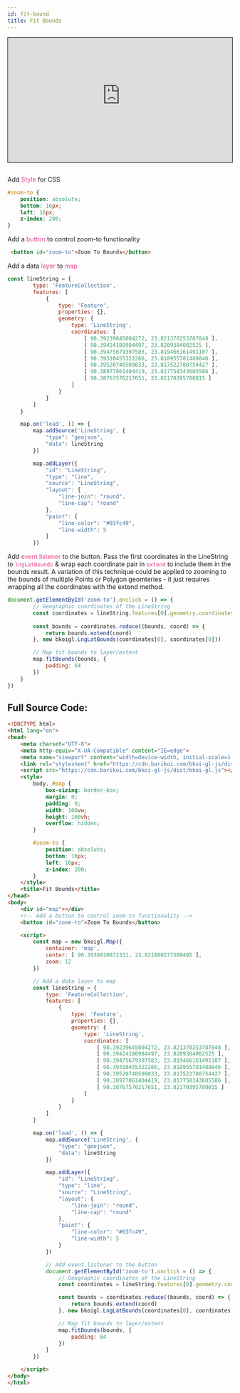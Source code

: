 ```yaml
---
id: fit-bound
title: Fit Bounds
---
```


<iframe src="https://bkoi-gl-example-fit-bounds.surge.sh/" width="100%" height="280px" frameborder="0" style="border:1px solid black" allowfullscreen></iframe>

##
Add <span style="color:#e83e8c">Style</span> for CSS

``` css
#zoom-to {
    position: absolute;
    bottom: 16px;
    left: 16px;
    z-index: 200;
}
```
Add a <span style="color:#e83e8c">button</span> to control zoom-to functionality
``` html
 <button id="zoom-to">Zoom To Bounds</button>
```

Add a data <span style="color:#e83e8c">layer</span> to <span style="color:#e83e8c">map</span>

``` js
const lineString = {
        type: 'FeatureCollection',
        features: [
            {
                type: 'Feature',
                properties: {},
                geometry: {
                    type: 'LineString',
                    coordinates: [
                        [ 90.39239645004272, 23.821370253787848 ],
                        [ 90.39424180984497, 23.8209384002525 ],
                        [ 90.39475679397583, 23.819466161491107 ],
                        [ 90.39310455322266, 23.818955781488846 ],
                        [ 90.39520740509033, 23.817522780754427 ],
                        [ 90.38977861404419, 23.817758343605586 ],
                        [ 90.38767576217651, 23.82170395780815 ]
                    ]
                }
            }
        ]
    }

    map.on('load', () => {
        map.addSource('LineString', {
            "type": "geojson",
            "data": lineString
        })

        map.addLayer({
            "id": "LineString",
            "type": "line",
            "source": "LineString",
            "layout": {
                "line-join": "round",
                "line-cap": "round"
            },
            "paint": {
                "line-color": "#03fc49",
                "line-width": 5
            }
        })

```

Add <span style="color:#e83e8c">event listener</span> to the button. Pass the first coordinates in the LineString to <span style="color:#e83e8c">`lngLatBounds`</span> & wrap each coordinate pair in <span style="color:#e83e8c">`extend`</span> to include them in the bounds result. A variation of this technique could be applied to zooming to the bounds of multiple Points or Polygon geomteries - it just requires wrapping all the coordinates with the extend method.

``` js
document.getElementById('zoom-to').onclick = () => {
        // Geographic coordinates of the LineString
        const coordinates = lineString.features[0].geometry.coordinates
        
        const bounds = coordinates.reduce((bounds, coord) => {
            return bounds.extend(coord)
        }, new bkoigl.LngLatBounds(coordinates[0], coordinates[0]))

        // Map fit bounds to layer/extent
        map.fitBounds(bounds, {
            padding: 64
        })
    }
})
```

## Full Source Code:

``` html
<!DOCTYPE html>
<html lang="en">
<head>
    <meta charset="UTF-8">
    <meta http-equiv="X-UA-Compatible" content="IE=edge">
    <meta name="viewport" content="width=device-width, initial-scale=1.0">
    <link rel="stylesheet" href="https://cdn.barikoi.com/bkoi-gl-js/dist/bkoi-gl.css">
    <script src="https://cdn.barikoi.com/bkoi-gl-js/dist/bkoi-gl.js"></script>
    <style>
        body, #map {
            box-sizing: border-box;
            margin: 0;
            padding: 0;
            width: 100vw;
            height: 100vh;
            overflow: hidden;
        }

        #zoom-to {
            position: absolute;
            bottom: 16px;
            left: 16px;
            z-index: 200;
        }
    </style>
    <title>Fit Bounds</title>
</head>
<body>
    <div id="map"></div>
    <!-- Add a button to control zoom-to functionality -->
    <button id="zoom-to">Zoom To Bounds</button>

    <script>
        const map = new bkoigl.Map({
            container: 'map',
            center: [ 90.3938010872331, 23.821600277500405 ],
            zoom: 12
        })

        // Add a data layer to map
        const lineString = {
            type: 'FeatureCollection',
            features: [
                {
                    type: 'Feature',
                    properties: {},
                    geometry: {
                        type: 'LineString',
                        coordinates: [
                            [ 90.39239645004272, 23.821370253787848 ],
                            [ 90.39424180984497, 23.8209384002525 ],
                            [ 90.39475679397583, 23.819466161491107 ],
                            [ 90.39310455322266, 23.818955781488846 ],
                            [ 90.39520740509033, 23.817522780754427 ],
                            [ 90.38977861404419, 23.817758343605586 ],
                            [ 90.38767576217651, 23.82170395780815 ]
                        ]
                    }
                }
            ]
        }

        map.on('load', () => {
            map.addSource('LineString', {
                "type": "geojson",
                "data": lineString
            })

            map.addLayer({
                "id": "LineString",
                "type": "line",
                "source": "LineString",
                "layout": {
                    "line-join": "round",
                    "line-cap": "round"
                },
                "paint": {
                    "line-color": "#03fc49",
                    "line-width": 5
                }
            })

            // Add event listener to the button
            document.getElementById('zoom-to').onclick = () => {
                // Geographic coordinates of the LineString
                const coordinates = lineString.features[0].geometry.coordinates

                const bounds = coordinates.reduce((bounds, coord) => {
                    return bounds.extend(coord)
                }, new bkoigl.LngLatBounds(coordinates[0], coordinates[0]))

                // Map fit bounds to layer/extent
                map.fitBounds(bounds, {
                    padding: 64
                })
            }
        })

    </script>
</body>
</html>
```